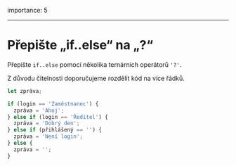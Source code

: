 importance: 5

---

# Přepište „if..else“ na „?“

Přepište `if..else` pomocí několika ternárních operátorů `'?'`.

Z důvodu čitelnosti doporučujeme rozdělit kód na více řádků.

```js
let zpráva;

if (login == 'Zaměstnanec') {
  zpráva = 'Ahoj';
} else if (login == 'Ředitel') {
  zpráva = 'Dobrý den';
} else if (přihlášený == '') {
  zpráva = 'Není login';
} else {
  zpráva = '';
}
```
